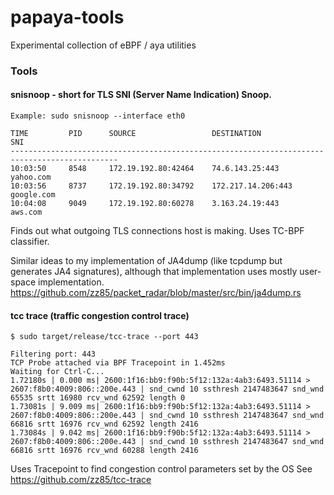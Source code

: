 # papaya-tools
Experimental collection of eBPF / aya utilities

### Tools

#### snisnoop - short for TLS SNI (Server Name Indication) Snoop.

```
Example: sudo snisnoop --interface eth0

TIME         PID      SOURCE                 DESTINATION            SNI                           
----------------------------------------------------------------------------------------------
10:03:50     8548     172.19.192.80:42464    74.6.143.25:443        yahoo.com                     
10:03:56     8737     172.19.192.80:34792    172.217.14.206:443     google.com                    
10:04:08     9049     172.19.192.80:60278    3.163.24.19:443        aws.com                       
```

Finds out what outgoing TLS connections host is making.
Uses TC-BPF classifier.

Similar ideas to my implementation of JA4dump (like tcpdump but generates JA4 signatures),
although that implementation uses mostly user-space implementation.
https://github.com/zz85/packet_radar/blob/master/src/bin/ja4dump.rs


#### tcc trace (traffic congestion control trace)

```
$ sudo target/release/tcc-trace --port 443

Filtering port: 443
TCP Probe attached via BPF Tracepoint in 1.452ms
Waiting for Ctrl-C...
1.72180s | 0.000 ms| 2600:1f16:bb9:f90b:5f12:132a:4ab3:6493.51114 > 2607:f8b0:4009:806::200e.443 | snd_cwnd 10 ssthresh 2147483647 snd_wnd 65535 srtt 16980 rcv_wnd 62592 length 0
1.73081s | 9.009 ms| 2600:1f16:bb9:f90b:5f12:132a:4ab3:6493.51114 > 2607:f8b0:4009:806::200e.443 | snd_cwnd 10 ssthresh 2147483647 snd_wnd 66816 srtt 16976 rcv_wnd 62592 length 2416
1.73084s | 9.042 ms| 2600:1f16:bb9:f90b:5f12:132a:4ab3:6493.51114 > 2607:f8b0:4009:806::200e.443 | snd_cwnd 10 ssthresh 2147483647 snd_wnd 66816 srtt 16976 rcv_wnd 60288 length 2416
```

Uses Tracepoint to find congestion control parameters set by the OS
See https://github.com/zz85/tcc-trace
